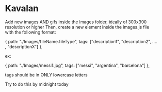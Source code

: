 # Kavalan

Add new images AND gifs inside the Images folder, ideally of 300x300 resolution or higher
Then, create a new element inside the images.js file with the following format:

  {
    path: "./Images/fileName.fileType",
    tags: ["description1", "description2", .... , "descriptionX"]
  },
  
  ex:
  
  {
        path: "./Images/messi1.jpg",
        tags: ["messi", "argentina", "barcelona"]
  },
  
  tags should be in ONLY lowercase letters
  
  Try to do this by midnight today

